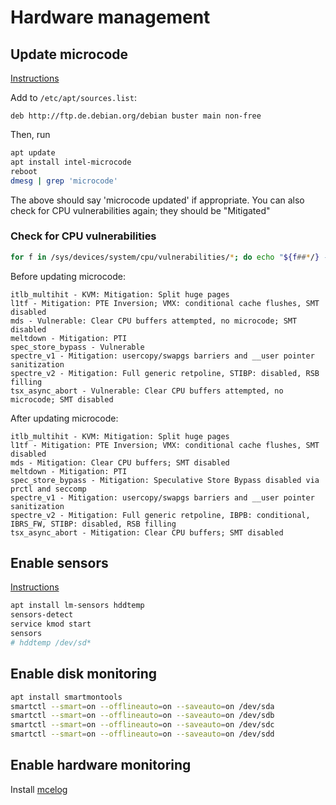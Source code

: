 # Hardware management

## Update microcode

[Instructions](https://www.cyberciti.biz/faq/install-update-intel-microcode-firmware-linux/)

Add to `/etc/apt/sources.list`:

```
deb http://ftp.de.debian.org/debian buster main non-free
```

Then, run

```bash
apt update
apt install intel-microcode
reboot
dmesg | grep 'microcode'
```

The above should say 'microcode updated' if appropriate. You can also check for CPU vulnerabilities again; they should be "Mitigated"

### Check for CPU vulnerabilities

```bash
for f in /sys/devices/system/cpu/vulnerabilities/*; do echo "${f##*/} -" $(cat "$f"); done
```

Before updating microcode:

```
itlb_multihit - KVM: Mitigation: Split huge pages
l1tf - Mitigation: PTE Inversion; VMX: conditional cache flushes, SMT disabled
mds - Vulnerable: Clear CPU buffers attempted, no microcode; SMT disabled
meltdown - Mitigation: PTI
spec_store_bypass - Vulnerable
spectre_v1 - Mitigation: usercopy/swapgs barriers and __user pointer sanitization
spectre_v2 - Mitigation: Full generic retpoline, STIBP: disabled, RSB filling
tsx_async_abort - Vulnerable: Clear CPU buffers attempted, no microcode; SMT disabled
```

After updating microcode:

```
itlb_multihit - KVM: Mitigation: Split huge pages
l1tf - Mitigation: PTE Inversion; VMX: conditional cache flushes, SMT disabled
mds - Mitigation: Clear CPU buffers; SMT disabled
meltdown - Mitigation: PTI
spec_store_bypass - Mitigation: Speculative Store Bypass disabled via prctl and seccomp
spectre_v1 - Mitigation: usercopy/swapgs barriers and __user pointer sanitization
spectre_v2 - Mitigation: Full generic retpoline, IBPB: conditional, IBRS_FW, STIBP: disabled, RSB filling
tsx_async_abort - Mitigation: Clear CPU buffers; SMT disabled
```

## Enable sensors

[Instructions](http://askubuntu.com/a/15833)

```bash
apt install lm-sensors hddtemp
sensors-detect
service kmod start
sensors
# hddtemp /dev/sd*
```

## Enable disk monitoring

```bash
apt install smartmontools
smartctl --smart=on --offlineauto=on --saveauto=on /dev/sda
smartctl --smart=on --offlineauto=on --saveauto=on /dev/sdb
smartctl --smart=on --offlineauto=on --saveauto=on /dev/sdc
smartctl --smart=on --offlineauto=on --saveauto=on /dev/sdd
```

## Enable hardware monitoring

Install [mcelog](http://mcelog.org/installation.html)
